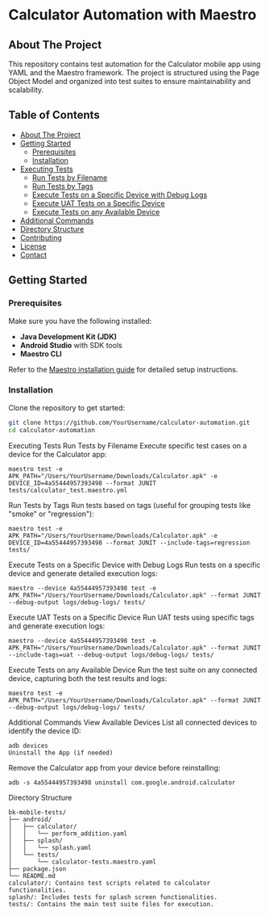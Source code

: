 # Calculator Automation with Maestro

## About The Project
This repository contains test automation for the Calculator mobile app using YAML and the Maestro framework. The project is structured using the Page Object Model and organized into test suites to ensure maintainability and scalability.

## Table of Contents
- [About The Project](#about-the-project)
- [Getting Started](#getting-started)
  - [Prerequisites](#prerequisites)
  - [Installation](#installation)
- [Executing Tests](#executing-tests)
  - [Run Tests by Filename](#run-tests-by-filename)
  - [Run Tests by Tags](#run-tests-by-tags)
  - [Execute Tests on a Specific Device with Debug Logs](#execute-tests-on-a-specific-device-with-debug-logs)
  - [Execute UAT Tests on a Specific Device](#execute-uat-tests-on-a-specific-device)
  - [Execute Tests on any Available Device](#execute-tests-on-any-available-device)
- [Additional Commands](#additional-commands)
- [Directory Structure](#directory-structure)
- [Contributing](#contributing)
- [License](#license)
- [Contact](#contact)

## Getting Started

### Prerequisites
Make sure you have the following installed:
- **Java Development Kit (JDK)**
- **Android Studio** with SDK tools
- **Maestro CLI**

Refer to the [Maestro installation guide](https://maestro.mobile.dev/getting-started/installing-maestro) for detailed setup instructions.

### Installation
Clone the repository to get started:

```bash
git clone https://github.com/YourUsername/calculator-automation.git
cd calculator-automation
```
Executing Tests
Run Tests by Filename
Execute specific test cases on a device for the Calculator app:

```shell
maestro test -e APK_PATH="/Users/YourUsername/Downloads/Calculator.apk" -e DEVICE_ID=4a55444957393498 --format JUNIT tests/calculator_test.maestro.yml
```

Run Tests by Tags
Run tests based on tags (useful for grouping tests like "smoke" or "regression"):

```shell
maestro test -e APK_PATH="/Users/YourUsername/Downloads/Calculator.apk" -e DEVICE_ID=4a55444957393498 --format JUNIT --include-tags=regression tests/
```

Execute Tests on a Specific Device with Debug Logs
Run tests on a specific device and generate detailed execution logs:

```shell
maestro --device 4a55444957393498 test -e APK_PATH="/Users/YourUsername/Downloads/Calculator.apk" --format JUNIT --debug-output logs/debug-logs/ tests/
```

Execute UAT Tests on a Specific Device
Run UAT tests using specific tags and generate execution logs:

```shell
maestro --device 4a55444957393498 test -e APK_PATH="/Users/YourUsername/Downloads/Calculator.apk" --format JUNIT --include-tags=uat --debug-output logs/debug-logs/ tests/
```
Execute Tests on any Available Device
Run the test suite on any connected device, capturing both the test results and logs:

```shell
maestro test -e APK_PATH="/Users/YourUsername/Downloads/Calculator.apk" --format JUNIT --debug-output logs/debug-logs/ tests/
```

Additional Commands
View Available Devices
List all connected devices to identify the device ID:

```shell
adb devices
Uninstall the App (if needed)
```
Remove the Calculator app from your device before reinstalling:

```shell
adb -s 4a55444957393498 uninstall com.google.android.calculator
```

Directory Structure
```
bk-mobile-tests/
├── android/
│   ├── calculator/
│   │   └── perform_addition.yaml
│   ├── splash/
│   │   └── splash.yaml
│   └── tests/
│       └── calculator-tests.maestro.yaml
├── package.json
└── README.md
calculator/: Contains test scripts related to calculator functionalities.
splash/: Includes tests for splash screen functionalities.
tests/: Contains the main test suite files for execution.
```
